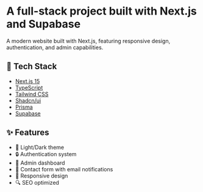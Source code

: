 # A full-stack project built with Next.js and Supabase

A modern website built with Next.js, featuring responsive design, authentication, and admin capabilities.

## 🚀 Tech Stack

- [Next.js 15](https://nextjs.org/)
- [TypeScript](https://www.typescriptlang.org/)
- [Tailwind CSS](https://tailwindcss.com/)
- [Shadcn/ui](https://ui.shadcn.com/)
- [Prisma](https://www.prisma.io/)
- [Supabase](https://supabase.com/)

## ✨ Features

- 🎨 Light/Dark theme
- 🔒 Authentication system
- 👑 Admin dashboard
- 📧 Contact form with email notifications
- 📱 Responsive design
- 🔍 SEO optimized

